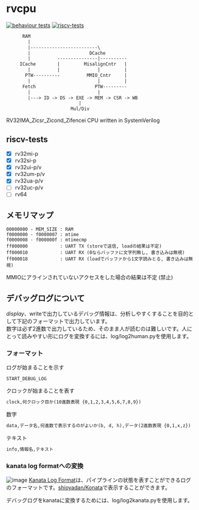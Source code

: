 # rvcpu

[![behaviour tests](https://github.com/nananapo/rvcpu/actions/workflows/test.yml/badge.svg)](https://github.com/nananapo/rvcpu/actions/workflows/test.yml)
[![riscv-tests](https://github.com/nananapo/rvcpu/actions/workflows/riscv-tests-verilator.yml/badge.svg)](https://github.com/nananapo/rvcpu/actions/workflows/riscv-tests-verilator.yml)

```txt
      RAM
        |
        |-------------------------\
        |                      DCache
        |          ---------------|----------
     ICache        |         MisalignCntr   |
        |          |              |         |
       PTW----------          MMIO_Cntr     |
        |                         |         |
      Fetch                      PTW---------
        |                         |
        |---> ID -> DS -> EXE -> MEM -> CSR -> WB
                           |
                        Mul/Div
```

RV32IMA_Zicsr_Zicond_Zifencei CPU written in SystemVerilog

## riscv-tests
- [x] rv32mi-p
- [x] rv32si-p
- [x] rv32ui-p/v
- [x] rv32um-p/v
- [x] rv32ua-p/v
- [ ] rv32uc-p/v
- [ ] rv64

## メモリマップ
```
00000000 - MEM_SIZE : RAM
f0000000 - f0000007 : mtime
f0000008 - f000000f : mtimecmp
ff000000            : UART TX (storeで送信, loadの結果は不定)
ff000010            : UART RX (0ならバッファに文字列無し, 書き込みは無視)
ff000018            : UART RX (loadでバッファから1文字読みとる, 書き込みは無視)
```
MMIOにアラインされていないアクセスをした場合の結果は不定 (禁止)

## デバッグログについて

$display、$writeで出力しているデバッグ情報は、分析しやすくすることを目的として下記のフォーマットで出力しています。  
数字は必ず2進数で出力しているため、そのまま人が読むのは難しいです。人にとって読みやすい形にログを変換するには、log/log2human.pyを使用します。

### フォーマット

ログが始まることを示す
```
START_DEBUG_LOG
```

クロックが始まることを表す
```txt
clock,何クロック目か(10進数表現 {0,1,2,3,4,5,6,7,8,9})
```

数字
```txt
data,データ名,何進数で表示するのがよいか(b, d, h),データ(2進数表現 {0,1,x,z})
```

テキスト
```txt
info,情報名,テキスト
```

### kanata log formatへの変換
![image](https://github.com/nananapo/rvcpu/assets/26675945/e1ced527-0668-405a-a5f0-2200868b8baa)
[Kanata Log Format](https://github.com/shioyadan/Konata/blob/master/docs/kanata-log-format.md)は、パイプラインの状態を表すことができるログのフォーマットです。[shioyadan/Konata](https://github.com/shioyadan/Konata)で表示することができます。

デバッグログをkanataに変換するためには、log/log2kanata.pyを使用します。
